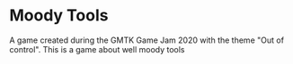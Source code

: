 # Moody Tools
A game created during the GMTK Game Jam 2020 with the theme "Out of control". This is a game about well moody tools
